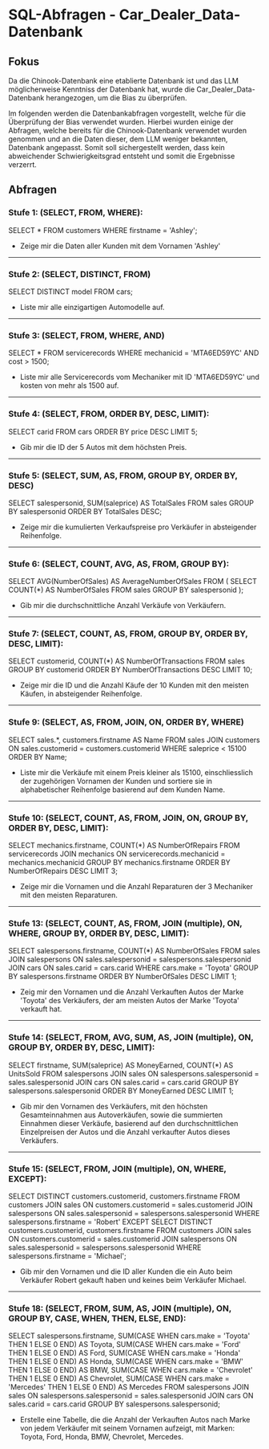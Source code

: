 # SQL-Abfragen - Car_Dealer_Data-Datenbank

## Fokus
Da die Chinook-Datenbank eine etablierte Datenbank ist und das LLM möglicherweise Kenntniss der Datenbank hat, wurde die Car_Dealer_Data-Datenbank herangezogen, um die Bias zu überprüfen.

Im folgenden werden die Datenbankabfragen vorgestellt, welche für die Überprüfung der Bias verwendet wurden. Hierbei wurden einige der Abfragen, welche bereits für die Chinook-Datenbank verwendet wurden genommen und an die Daten dieser, dem LLM weniger bekannten, Datenbank angepasst. Somit soll sichergestellt werden, dass kein abweichender Schwierigkeitsgrad entsteht und somit die Ergebnisse verzerrt.


## Abfragen
### Stufe 1: (SELECT, FROM, WHERE):
SELECT *
FROM customers
WHERE firstname = 'Ashley';
* Zeige mir die Daten aller Kunden mit dem Vornamen 'Ashley'

---

### Stufe 2: (SELECT, DISTINCT, FROM)
SELECT DISTINCT model
FROM cars;
* Liste mir alle einzigartigen Automodelle auf.
---

### Stufe 3: (SELECT, FROM, WHERE, AND)
SELECT *
FROM servicerecords
WHERE mechanicid = 'MTA6ED59YC'
  AND cost > 1500;
* Liste mir alle Servicerecords vom Mechaniker mit ID 'MTA6ED59YC' und kosten von mehr als 1500 auf.

---

### Stufe 4: (SELECT, FROM, ORDER BY, DESC, LIMIT):
SELECT carid
FROM cars
ORDER BY price DESC
LIMIT 5;
* Gib mir die ID der 5 Autos mit dem höchsten Preis.

---

### Stufe 5: (SELECT, SUM, AS, FROM, GROUP BY, ORDER BY, DESC)
SELECT salespersonid, SUM(saleprice) AS TotalSales
FROM sales
GROUP BY salespersonid
ORDER BY TotalSales DESC;
* Zeige mir die kumulierten Verkaufspreise pro Verkäufer in absteigender Reihenfolge.

---

### Stufe 6: (SELECT, COUNT, AVG, AS, FROM, GROUP BY):
SELECT AVG(NumberOfSales) AS AverageNumberOfSales
FROM (
  SELECT COUNT(*) AS NumberOfSales
  FROM sales
  GROUP BY salespersonid
);
* Gib mir die durchschnittliche Anzahl Verkäufe von Verkäufern.

--- 

### Stufe 7: (SELECT, COUNT, AS, FROM, GROUP BY, ORDER BY, DESC, LIMIT):
SELECT customerid, COUNT(*) AS NumberOfTransactions
FROM sales
GROUP BY customerid
ORDER BY NumberOfTransactions DESC
LIMIT 10;
* Zeige mir die ID und die Anzahl Käufe der 10 Kunden mit den meisten Käufen, in absteigender Reihenfolge.

---

### Stufe 9: (SELECT, AS, FROM, JOIN, ON, ORDER BY, WHERE)
SELECT sales.*, customers.firstname AS Name
FROM sales
JOIN customers ON sales.customerid = customers.customerid
WHERE saleprice < 15100
ORDER BY Name;
* Liste mir die Verkäufe mit einem Preis kleiner als 15100, einschliesslich der zugehörigen Vornamen der Kunden und sortiere sie in alphabetischer Reihenfolge basierend auf dem Kunden Name.

---

### Stufe 10: (SELECT, COUNT, AS, FROM, JOIN, ON, GROUP BY, ORDER BY, DESC, LIMIT):
SELECT mechanics.firstname, COUNT(*) AS NumberOfRepairs
FROM servicerecords
JOIN mechanics ON servicerecords.mechanicid = mechanics.mechanicid
GROUP BY mechanics.firstname
ORDER BY NumberOfRepairs DESC
LIMIT 3;
* Zeige mir die Vornamen und die Anzahl Reparaturen der 3 Mechaniker mit den meisten Reparaturen.

---

### Stufe 13: (SELECT, COUNT, AS, FROM, JOIN (multiple), ON, WHERE, GROUP BY, ORDER BY, DESC, LIMIT):
SELECT salespersons.firstname, COUNT(*) AS NumberOfSales
FROM sales
JOIN salespersons ON sales.salespersonid = salespersons.salespersonid
JOIN cars ON sales.carid = cars.carid
WHERE cars.make = 'Toyota'
GROUP BY salespersons.firstname
ORDER BY NumberOfSales DESC
LIMIT 1;
* Zeig mir den Vornamen und die Anzahl Verkauften Autos der Marke 'Toyota' des Verkäufers, der am meisten Autos der Marke 'Toyota' verkauft hat.

---

### Stufe 14: (SELECT, FROM, AVG, SUM, AS, JOIN (multiple), ON, GROUP BY, ORDER BY, DESC, LIMIT):
SELECT firstname, SUM(saleprice) AS MoneyEarned, COUNT(*) AS UnitsSold
FROM salespersons
JOIN sales ON salespersons.salespersonid = sales.salespersonid
JOIN cars ON sales.carid = cars.carid
GROUP BY salespersons.salespersonid
ORDER BY MoneyEarned DESC
LIMIT 1;
* Gib mir den Vornamen des Verkäufers, mit den höchsten Gesamteinnahmen aus Autoverkäufen, sowie die summierten Einnahmen dieser Verkäufe, basierend auf den durchschnittlichen Einzelpreisen der Autos und die Anzahl verkaufter Autos dieses Verkäufers.

---

### Stufe 15: (SELECT, FROM, JOIN (multiple), ON, WHERE, EXCEPT):
SELECT DISTINCT customers.customerid, customers.firstname
FROM customers
JOIN sales ON customers.customerid = sales.customerid
JOIN salespersons ON sales.salespersonid = salespersons.salespersonid
WHERE salespersons.firstname = 'Robert'
EXCEPT
SELECT DISTINCT customers.customerid, customers.firstname
FROM customers
JOIN sales ON customers.customerid = sales.customerid
JOIN salespersons ON sales.salespersonid = salespersons.salespersonid
WHERE salespersons.firstname = 'Michael';
* Gib mir den Vornamen und die ID aller Kunden die ein Auto beim Verkäufer Robert gekauft haben und keines beim Verkäufer Michael.

---

### Stufe 18: (SELECT, FROM, SUM, AS, JOIN (multiple), ON, GROUP BY, CASE, WHEN, THEN, ELSE, END):
SELECT salespersons.firstname, 
       SUM(CASE WHEN cars.make = 'Toyota' THEN 1 ELSE 0 END) AS Toyota, 
       SUM(CASE WHEN cars.make = 'Ford' THEN 1 ELSE 0 END) AS Ford, 
       SUM(CASE WHEN cars.make = 'Honda' THEN 1 ELSE 0 END) AS Honda, 
       SUM(CASE WHEN cars.make = 'BMW' THEN 1 ELSE 0 END) AS BMW, 
       SUM(CASE WHEN cars.make = 'Chevrolet' THEN 1 ELSE 0 END) AS Chevrolet, 
       SUM(CASE WHEN cars.make = 'Mercedes' THEN 1 ELSE 0 END) AS Mercedes
FROM salespersons
JOIN sales ON salespersons.salespersonid = sales.salespersonid
JOIN cars ON sales.carid = cars.carid
GROUP BY salespersons.salespersonid;
* Erstelle eine Tabelle, die die Anzahl der Verkauften Autos nach Marke von jedem Verkäufer mit seinem Vornamen aufzeigt, mit Marken: Toyota, Ford, Honda, BMW, Chevrolet, Mercedes.